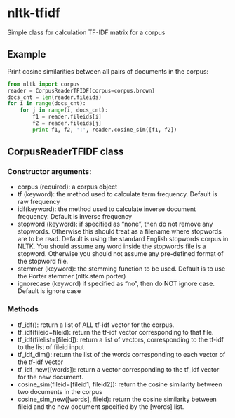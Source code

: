 # nltk-tfidf
Simple class for calculation TF-IDF matrix for a corpus
## Example
Print cosine similarities between all pairs of documents in the corpus:
```python
from nltk import corpus
reader = CorpusReaderTFIDF(corpus=corpus.brown)
docs_cnt = len(reader.fileids)
for i in range(docs_cnt):
    for j in range(i, docs_cnt):
        f1 = reader.fileids[i]
        f2 = reader.fileids[j]
        print f1, f2, ':', reader.cosine_sim([f1, f2])
```
## CorpusReaderTFIDF class
### Constructor arguments:
* corpus (required): a corpus object
* tf (keyword): the method used to calculate term frequency. Default is raw frequency
* idf(keyword): the method used to calculate inverse document frequency. Default is inverse frequency
* stopword (keyword): if specified as “none”, then do not remove any stopwords. Otherwise this should treat as a filename where stopwords are to be read. Default is using the standard English stopwords corpus in NLTK. You should assume any word inside the stopwords file is a stopword. Otherwise you should not assume any pre-defined format of the stopword file. 
* stemmer (keyword): the stemming function to be used. Default is to use the Porter stemmer (nltk.stem.porter)
* ignorecase (keyword) if specified as “no”, then do NOT ignore case. Default is ignore case
### Methods
* tf_idf(): return a list of ALL tf-idf vector for the corpus. 
* tf_idf(fileid=fileid): return the tf-idf vector corresponding to that file.
* tf_idf(filelist=[fileid]): return a list of vectors, corresponding to the tf-idf to the list of fileid input
* tf_idf_dim(): return the list of the words corresponding to each vector of the tf-idf vector
* tf_idf_new([words]): return a vector corresponding to the tf_idf vector for the new document. 
* cosine_sim(fileid=[fileid1, fileid2]): return the cosine similarity between two documents in the corpus
* cosine_sim_new([words], fileid): return the cosine similarity between fileid and the new document specified by the [words] list.

